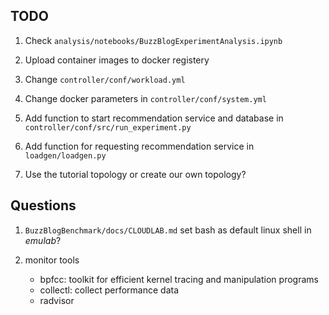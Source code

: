 ## TODO
1. Check `analysis/notebooks/BuzzBlogExperimentAnalysis.ipynb`

2. Upload container images to docker registery

3. Change `controller/conf/workload.yml`

4. Change docker parameters in `controller/conf/system.yml`

5. Add function to start recommendation service and database in `controller/conf/src/run_experiment.py`

6. Add function for requesting recommendation service in `loadgen/loadgen.py`

7. Use the tutorial topology or create our own topology?



## Questions
1. `BuzzBlogBenchmark/docs/CLOUDLAB.md` set bash as default linux shell in *emulab*?

2. monitor tools
    - bpfcc: toolkit for efficient kernel tracing and manipulation programs
    - collectl: collect performance data
    - radvisor

